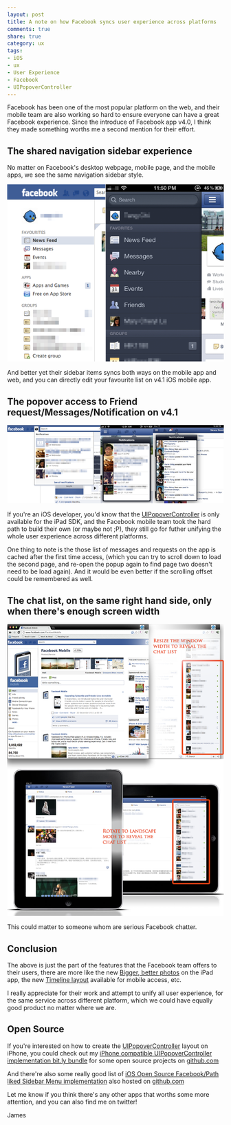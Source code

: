```yaml
---
layout: post
title: A note on how Facebook syncs user experience across platforms
comments: true
share: true
category: ux
tags:
- iOS
- ux
- User Experience
- Facebook
- UIPopoverController
---
```


Facebook has been one of the most popular platform on the web, and their mobile team are also working so hard to ensure everyone can have a great Facebook experience. Since the introduce of Facebook app v4.0, I think they made something worths me a second mention for their effort.



The shared navigation sidebar experience
----------------------------------------

No matter on Facebook's desktop webpage, mobile page, and the mobile apps, we see the same navigation sidebar style.

![Facebook sidebar](/images/2012-01-29-a-note-on-how-facebook-syncs-user-experience-across-platforms/facebook-web-mobile-sidebar.png)

And better yet their sidebar items syncs both ways on the mobile app and web, and you can directly edit your favourite list on v4.1 iOS mobile app.



The popover access to Friend request/Messages/Notification on v4.1
------------------------------------------------------------------

![Facebook popover](/images/2012-01-29-a-note-on-how-facebook-syncs-user-experience-across-platforms/facebook-popover.png)

If you're an iOS developer, you'd know that the [UIPopoverController][] is only available for the iPad SDK, and the Facebook mobile team took the hard path to build their own (or maybe not ;P), they still go for futher unifying the whole user experience across different platforms.

One thing to note is the those list of messages and requests on the app is cached after the first time access, (which you can try to scroll down to load the second page, and re-open the popup again to find page two doesn't need to be load again). And it would be even better if the scrolling offset could be remembered as well.



The chat list, on the same right hand side, only when there's enough screen width
---------------------------------------------------------------------------------

![Facebook chatlist](/images/2012-01-29-a-note-on-how-facebook-syncs-user-experience-across-platforms/facebook-chatlist.png)

This could matter to someone whom are serious Facebook chatter.


Conclusion
----------


The above is just the part of the features that the Facebook team offers to their users, there are more like the new [Bigger, better photos][] on the iPad app, the new [Timeline layout][] available for mobile access, etc.


I really appreciate for their work and attempt to unify all user experience, for the same service across different platform, which we could have equally good product no matter where we are.


Open Source
-----------

If you're interested on how to create the [UIPopoverController] layout on iPhone, you could check out my [iPhone compatible UIPopoverController implementation bit.ly bundle][] for some open source projects on [github.com][]

And there're also some really good list of [iOS Open Source Facebook/Path liked Sidebar Menu implementation][] also hosted on [github.com][]



Let me know if you think there's any other apps that worths some more attention, and you can also find me on twitter!


James

[UIPopoverController]:http://developer.apple.com/library/ios/#documentation/UIKit/Reference/UIPopoverController_class/Reference/Reference.html#//apple_ref/occ/cl/UIPopoverController
[iPhone compatible UIPopoverController implementation bit.ly bundle]:http://bit.ly/ytOgQD
[iOS Open Source Facebook/Path liked Sidebar Menu implementation]:http://bit.ly/t5XkS2
[github.com]:http://github.com
[Bigger, better photos]:http://www.facebook.com/notes/facebook-mobile/introducing-facebook-for-ipad/240833529299007
[Timeline layout]:http://blog.facebook.com/blog.php?post=10150408335607131

